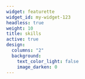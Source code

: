 ```yaml
---
widget: featurette
widget_id: my-widget-123
headless: true
weight: 10
title: skills
active: true
design:
  columns: "2"
  background:
    text_color_light: false
    image_darken: 0
---
```

